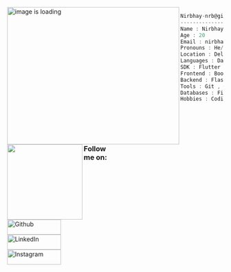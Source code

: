 <div style="margin-right : 20px">
<img align="left" height="320" width="400" src="https://img.freepik.com/free-vector/laptop-with-program-code-isometric-icon-software-development-programming-applications-dark-neon_39422-971.jpg?w=900&t=st=1665657647~exp=1665658247~hmac=af946fa16fe3ca8e728f45220cd547ae3379380d1797ed734793cebef0908f51" alt="image is loading"/>
</div>
<div style="margin-left:20">

```csharp
Nirbhay-nrb@github : App developer
----------------------------------
Name : Nirbhay Makhija
Age : 20
Email : nirbhaymakhija@gmail.com
Pronouns : He/Him
Location : Delhi,India
Languages : Dart , Python , C , C++ , HTML , CSS , JavaScript
SDK : Flutter
Frontend : BootStrap
Backend : Flask
Tools : Git , GitHub , Postman
Databases : FireBase , MySQL
Hobbies : Coding , Anime , Music , Gaming
```
<br>
</div>
<br>
<img align="left" " height="175" src="https://github-readme-streak-stats.herokuapp.com/?user=Nirbhay-nrb&theme=nightowl"/>
<div style="width:50%; vertical-align:bottom; align:left;">
<h3>Follow me on:</h3>
<a href="https://github.com/Nirbhay-nrb" target="_blank"><img width="125" height="35" alt="Github" src="https://img.shields.io/badge/GitHub-%2312100E.svg?&style=for-the-badge&logo=Github&logoColor=white" /></a>
<a href="https://www.linkedin.com/in/nirbhay-makhija/" target="_blank"><img width="125" height="35" alt="LinkedIn" src="https://img.shields.io/badge/linkedin-%230077B5.svg?&style=for-the-badge&logo=linkedin&logoColor=white" /></a>
<a href="https://www.instagram.com/nirbhay.nrb/" target="_blank"><img width="125" height="35" alt="Instagram" src="https://img.shields.io/badge/Instagram-E4405F?style=for-the-badge&logo=instagram&logoColor=white" /></a>
</div>

